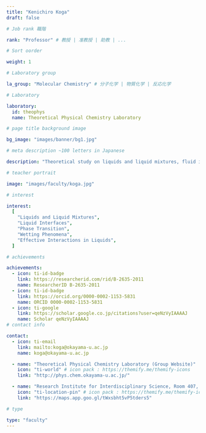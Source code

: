 ```yaml
---
title: "Kenichiro Koga"
draft: false

# Job rank 職階

rank: "Professor" # 教授 | 准教授 | 助教 | ...

# Sort oorder

weight: 1

# Laboratory group

la_group: "Molecular Chemistry" # 分子化学 | 物質化学 | 反応化学

# Laboratory

laboratory:
  id: theophys
  name: Theoretical Physical Chemistry Laboratory

# page title background image

bg_image: "images/banner/bg1.jpg"

# meta description ~100 letters in Japanese

description: "Theoretical study on liquids and liquid mixtures, fluid interfaces, phase transitions, phase separation, and effective interactions in liquids"

# teacher portrait

image: "images/faculty/koga.jpg"

# interest

interest:
  [
    "Liquids and Liquid Mixtures",
    "Liquid Interfaces",
    "Phase Transition",
    "Wetting Phenomena",
    "Effective Interactions in Liquids",
  ]

# achievements

achievements:
  - icon: ti-id-badge
    link: https://researcherid.com/rid/B-2635-2011
    name: ResearcherID B-2635-2011
  - icon: ti-id-badge
    link: https://orcid.org/0000-0002-1153-5831
    name: ORCID 0000-0002-1153-5831
  - icon: ti-google
    link: https://scholar.google.co.jp/citations?user=qeNzVyIAAAAJ
    name: Scholar qeNzVyIAAAAJ
# contact info

contact:
  - icon: ti-email
    link: mailto:koga@okayama-u.ac.jp
    name: koga@okayama-u.ac.jp

  - name: "Theoretical Physical Chemistry Laboratory (Group Website)"
    icon: "ti-world" # icon pack : https://themify.me/themify-icons
    link: "http://phys.chem.okayama-u.ac.jp/"

  - name: "Research Institute for Interdisciplinary Science, Room 407, 3-1-1 Tsushima-Naka, Okayama 700-8530, Japan"
    icon: "ti-location-pin" # icon pack : https://themify.me/themify-icons
    link: "https://maps.app.goo.gl/tWxsbht5vP5tders5"

# type

type: "faculty"
---
```

